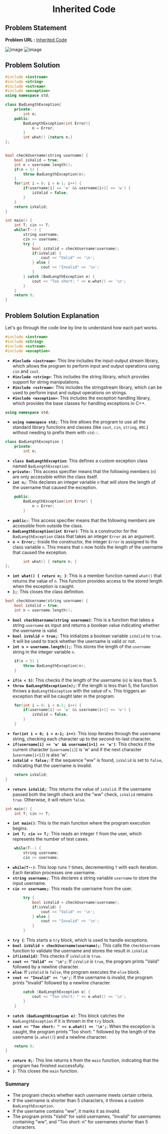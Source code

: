 <h1 align='center'>Inherited Code</h1>

## Problem Statement

**Problem URL :** [Inherited Code](https://www.hackerrank.com/challenges/inherited-code/problem?isFullScreen=true)

![image](https://github.com/user-attachments/assets/86cd02e1-8a83-411a-88f7-f018085579bf)
![image](https://github.com/user-attachments/assets/73d86a35-4f75-4867-aeec-0f6c67b481e3)


## Problem Solution
```cpp
#include <iostream>
#include <string>
#include <sstream>
#include <exception>
using namespace std;

class BadLengthException{
    private:
        int n;
    public:
        BadLengthException(int Error){
            n = Error;
        }
        int what() {return n;}
};


bool checkUsername(string username) {
	bool isValid = true;
	int n = username.length();
	if(n < 5) {
		throw BadLengthException(n);
	}
	for(int i = 0; i < n-1; i++) {
		if(username[i] == 'w' && username[i+1] == 'w') {
			isValid = false;
		}
	}
	return isValid;
}

int main() {
	int T; cin >> T;
	while(T--) {
		string username;
		cin >> username;
		try {
			bool isValid = checkUsername(username);
			if(isValid) {
				cout << "Valid" << '\n';
			} else {
				cout << "Invalid" << '\n';
			}
		} catch (BadLengthException e) {
			cout << "Too short: " << e.what() << '\n';
		}
	}
	return 0;
}
```

## Problem Solution Explanation

Let's go through the code line by line to understand how each part works.

```cpp
#include <iostream>
#include <string>
#include <sstream>
#include <exception>
```
- **`#include <iostream>`**: This line includes the input-output stream library, which allows the program to perform input and output operations using `cin` and `cout`.
- **`#include <string>`**: This includes the string library, which provides support for string manipulations.
- **`#include <sstream>`**: This includes the stringstream library, which can be used to perform input and output operations on strings.
- **`#include <exception>`**: This includes the exception handling library, which provides the base classes for handling exceptions in C++.

```cpp
using namespace std;
```
- **`using namespace std;`**: This line allows the program to use all the standard library functions and classes (like `cout`, `cin`, `string`, etc.) without needing to prefix them with `std::`.

```cpp
class BadLengthException {
    private:
        int n;
```
- **`class BadLengthException`**: This defines a custom exception class named `BadLengthException`.
- **`private:`**: This access specifier means that the following members (`n`) are only accessible within the class itself.
- **`int n;`**: This declares an integer variable `n` that will store the length of the username that caused the exception.

```cpp
    public:
        BadLengthException(int Error) {
            n = Error;
        }
```
- **`public:`**: This access specifier means that the following members are accessible from outside the class.
- **`BadLengthException(int Error)`**: This is a constructor for the `BadLengthException` class that takes an integer `Error` as an argument.
- **`n = Error;`**: Inside the constructor, the integer `Error` is assigned to the class variable `n`. This means that `n` now holds the length of the username that caused the exception.

```cpp
        int what() { return n; }
};
```
- **`int what() { return n; }`**: This is a member function named `what()` that returns the value of `n`. This function provides access to the stored length when the exception is caught.
- **`};`**: This closes the class definition.

```cpp
bool checkUsername(string username) {
    bool isValid = true;
    int n = username.length();
```
- **`bool checkUsername(string username)`**: This is a function that takes a string `username` as input and returns a boolean value indicating whether the username is valid.
- **`bool isValid = true;`**: This initializes a boolean variable `isValid` to `true`. It will be used to track whether the username is valid or not.
- **`int n = username.length();`**: This stores the length of the `username` string in the integer variable `n`.

```cpp
    if(n < 5) {
        throw BadLengthException(n);
    }
```
- **`if(n < 5)`**: This checks if the length of the username (`n`) is less than 5.
- **`throw BadLengthException(n);`**: If the length is less than 5, the function throws a `BadLengthException` with the value of `n`. This triggers an exception that will be caught later in the program.

```cpp
    for(int i = 0; i < n-1; i++) {
        if(username[i] == 'w' && username[i+1] == 'w') {
            isValid = false;
        }
    }
```
- **`for(int i = 0; i < n-1; i++)`**: This loop iterates through the username string, checking each character up to the second-to-last character.
- **`if(username[i] == 'w' && username[i+1] == 'w')`**: This checks if the current character (`username[i]`) is 'w' and if the next character (`username[i+1]`) is also 'w'.
- **`isValid = false;`**: If the sequence "ww" is found, `isValid` is set to `false`, indicating that the username is invalid.

```cpp
    return isValid;
}
```
- **`return isValid;`**: This returns the value of `isValid`. If the username passed both the length check and the "ww" check, `isValid` remains `true`. Otherwise, it will return `false`.

```cpp
int main() {
    int T; cin >> T;
```
- **`int main()`**: This is the main function where the program execution begins.
- **`int T; cin >> T;`**: This reads an integer `T` from the user, which represents the number of test cases.

```cpp
    while(T--) {
        string username;
        cin >> username;
```
- **`while(T--)`**: This loop runs `T` times, decrementing `T` with each iteration. Each iteration processes one username.
- **`string username;`**: This declares a string variable `username` to store the input username.
- **`cin >> username;`**: This reads the username from the user.

```cpp
        try {
            bool isValid = checkUsername(username);
            if(isValid) {
                cout << "Valid" << '\n';
            } else {
                cout << "Invalid" << '\n';
            }
        }
```
- **`try {`**: This starts a `try` block, which is used to handle exceptions.
- **`bool isValid = checkUsername(username);`**: This calls the `checkUsername` function to validate the username and stores the result in `isValid`.
- **`if(isValid)`**: This checks if `isValid` is `true`.
- **`cout << "Valid" << '\n';`**: If `isValid` is `true`, the program prints "Valid" followed by a newline character.
- **`else`**: If `isValid` is `false`, the program executes the `else` block.
- **`cout << "Invalid" << '\n';`**: If the username is invalid, the program prints "Invalid" followed by a newline character.

```cpp
        catch (BadLengthException e) {
            cout << "Too short: " << e.what() << '\n';
        }
    }
```
- **`catch (BadLengthException e)`**: This block catches the `BadLengthException` if it is thrown in the `try` block.
- **`cout << "Too short: " << e.what() << '\n';`**: When the exception is caught, the program prints "Too short: " followed by the length of the username (`e.what()`) and a newline character.

```cpp
    return 0;
}
```
- **`return 0;`**: This line returns `0` from the `main` function, indicating that the program has finished successfully.
- **`}`**: This closes the `main` function.

### Summary

- The program checks whether each username meets certain criteria.
- If the username is shorter than 5 characters, it throws a custom `BadLengthException`.
- If the username contains "ww", it marks it as invalid.
- The program prints "Valid" for valid usernames, "Invalid" for usernames containing "ww", and "Too short: n" for usernames shorter than 5 characters.
